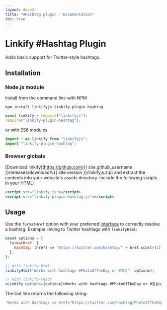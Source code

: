 ```yaml
---
layout: docv3
title: "#Hashtag plugin · Documentation"
toc: true
---
```


# Linkify #Hashtag Plugin

Adds basic support for Twitter-style hashtags.

## Installation

### Node.js module

Install from the command line with NPM

```
npm install linkifyjs linkify-plugin-hashtag
```

```js
const linkify = require("linkifyjs");
require("linkify-plugin-hashtag");
```

or with ES6 modules

```js
import * as linkify from "linkifyjs";
import "linkify-plugin-hashtag";
```

### Browser globals

[Download linkify](https://github.com/{{ site.github_username }}/releases/download/v{{ site.version }}/linkifyjs.zip)
and extract the contents into your website's assets directory.
Include the following scripts in your HTML:

```html
<script src="linkify.js"></script>
<script src="linkify-plugin-hashtag.js"></script>
```

## Usage

Use the `formatHref` option with your preferred [interface](interfaces.html) to
correctly resolve a hashtag. Example linking to Twitter hashtags with
`linkifyHtml`:

```jsx
const options = {
  formatHref: {
    hashtag: (href) => "https://twitter.com/hashtag/" + href.substr(1),
  },
};

// With linkify-html
linkifyHtml("Works with hashtags #PhotoOfTheDay or #일상", options);

// With linkify-react
<Linkify options={options}>Works with hashtags #PhotoOfTheDay or #일상</Linkify>
```

The last line returns the following string:

```js
'Works with hashtags <a href="https://twitter.com/hashtag/PhotoOfTheDay">#PhotoOfTheDay</a> or <a href="https://twitter.com/hashtag/일상">#일상</a>';
```
